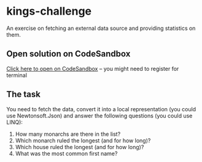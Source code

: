 # kings-challenge
An exercise on fetching an external data source and providing statistics on them.

## Open solution on CodeSandbox
[Click here to open on CodeSandbox](https://codesandbox.io/p/github/georgeroth/kings-challenge/main) – you might need to register for terminal

## The task
You need to fetch the data, convert it into a local representation (you could use Newtonsoft.Json) 
and answer the following questions (you could use LINQ):
1. How many monarchs are there in the list?
2. Which monarch ruled the longest (and for how long)?
3. Which house ruled the longest (and for how long)?
4. What was the most common first name?
